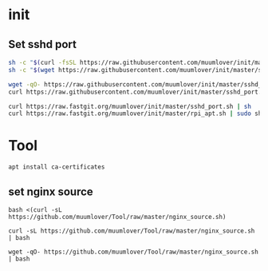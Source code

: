 # init

## Set sshd port
```bash
sh -c "$(curl -fsSL https://raw.githubusercontent.com/muumlover/init/master/sshd_port.sh)"
sh -c "$(wget https://raw.githubusercontent.com/muumlover/init/master/sshd_port.sh -O -)"

wget -qO- https://raw.githubusercontent.com/muumlover/init/master/sshd_port.sh | bash 
curl https://raw.githubusercontent.com/muumlover/init/master/sshd_port.sh | sh

curl https://raw.fastgit.org/muumlover/init/master/sshd_port.sh | sh
curl https://raw.fastgit.org/muumlover/init/master/rpi_apt.sh | sudo sh
```

# Tool
`apt install ca-certificates`
## set nginx source

`bash <(curl -sL https://github.com/muumlover/Tool/raw/master/nginx_source.sh)`

`curl -sL https://github.com/muumlover/Tool/raw/master/nginx_source.sh | bash`

`wget -qO- https://github.com/muumlover/Tool/raw/master/nginx_source.sh | bash`
